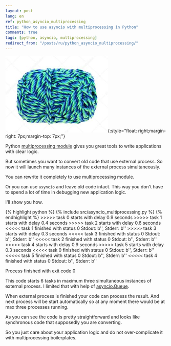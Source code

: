 ```yaml
---
layout: post
lang: en
ref: python_asyncio_multiprocessing
title: "How to use asyncio with multiprocessing in Python"
comments: true
tags: [python, asyncio, multiprocessing]
redirect_from: "/posts/ru/python_asyncio_multiprocessing/"
---
```

![](/images/wool-yarn.jpg){:style="float: right;margin-right: 7px;margin-top: 7px;"}

<style type="text/css">
  h2 {
    content: "";
    clear: both;
  }
</style>

Python [multiprocessing module](/posts/en/python_async.html) gives you great tools to write applications with
clear logic.

But sometimes you want to convert old code that use external process. 
So now it will launch many instances of the external process 
simultaneously. 

You can rewrite it completely to use multiprocessing module.

Or you can use `asyncio` and leave old code intact. This way you don't have to
spend a lot of time in debugging new application logic.

I'll show you how.

{% highlight python %}
{% include src/asyncio_multiprocessing.py %}
{% endhighlight %} 
    >>>>> task 0 starts with delay 0.9 seconds
    >>>>> task 1 starts with delay 0.4 seconds
    >>>>> task 2 starts with delay 0.6 seconds
    <<<<< task 1 finished with status 0
    Stdout: b'', Stderr: b''
    >>>>> task 3 starts with delay 0.3 seconds
    <<<<< task 3 finished with status 0
    Stdout: b'', Stderr: b''
    <<<<< task 2 finished with status 0
    Stdout: b'', Stderr: b''
    >>>>> task 4 starts with delay 0.9 seconds
    >>>>> task 5 starts with delay 0.3 seconds
    <<<<< task 0 finished with status 0
    Stdout: b'', Stderr: b''
    <<<<< task 5 finished with status 0
    Stdout: b'', Stderr: b''
    <<<<< task 4 finished with status 0
    Stdout: b'', Stderr: b''

Process finished with exit code 0


This code starts 6 tasks in maximum three simultaneous instances of external 
process.
I limited that with help of [asyncio.Queue](https://docs.python.org/3/library/asyncio-queue.html).

When external process is finished your code can process the result.
And next process will be start automatically so at any moment
there would be at max three processes running.

As you can see the code is pretty straightforward and looks like
synchronous code that supposedly you are converting.

So you just care about your application logic and do not over-complicate it
with multiprocessing boilerplates.
